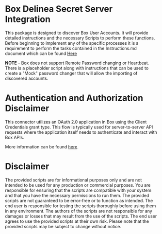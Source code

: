 # Box Delinea Secret Server Integration

  

This package is designed to discover Box User Accounts. It will provide detailed instructions and the necessary Scripts to perform these functions. Before beginning to implement any of the specific processes it is a requirement to perform the tasks contained in the Instructions.md document which can be found [Here](./Instructions.md)

  
  

**NOTE** - Box does not support Remote Password changing or Heartbeat. There is a placeholder script along with instructions that can be used to create a "Mock" password changer that will allow the importing of discovered accounts.

  

# Authentication and Authorization Disclaimer

  

This connector utilizes an OAuth 2.0 application in Box using the Client Credentials grant type. This flow is typically used for server-to-server API requests where the application itself needs to authenticate and interact with Box APIs.

More information can be found [here](https://developer.box.com/guides/authentication/oauth2/).

  
  

# Disclaimer
  

The provided scripts are for informational purposes only and are not intended to be used for any production or commercial purposes. You are responsible for ensuring that the scripts are compatible with your system and that you have the necessary permissions to run them. The provided scripts are not guaranteed to be error-free or to function as intended. The end user is responsible for testing the scripts thoroughly before using them in any environment. The authors of the scripts are not responsible for any damages or losses that may result from the use of the scripts. The end user agrees to use the provided scripts at their own risk. Please note that the provided scripts may be subject to change without notice.